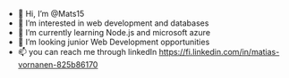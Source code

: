 - 👋 Hi, I’m @Mats15
- 👀 I’m interested in web development and databases
- 🌱 I’m currently learning Node.js and microsoft azure
- 💞️ I’m looking junior Web Development opportunities
- 📫 you can reach me through linkedIn https://fi.linkedin.com/in/matias-vornanen-825b86170
